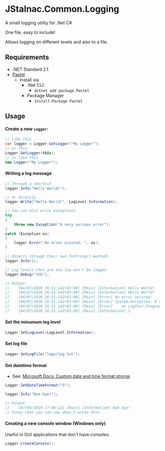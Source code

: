 # JStalnac.Common.Logging
A small logging utility for .Net C#

One file, easy to include!

Allows logging on different levels and also to a file.

## Requirements
 - .NET Standard 2.1
 - [Pastel](https://www.nuget.org/packages/Pastel)
    - Install via 
        - .Net CLI:
            - `dotnet add package Pastel`
        - Package Manager
            - `Install-Package Pastel`

## Usage
#### Create a new `Logger`:
```cs
// Like this
var logger = Logger.GetLogger("My Logger");
// or this
Logger.GetLogger(this);
// or like this
new Logger("My Logger");
```

#### Writing a log message
```cs
// Through a shortcut
logger.Info("Hello World!");

// Or directly
logger.Write("Hello World!", LogLevel.Information);

// You can also write exceptions
try
{
    throw new Exception("A very serious error");
}
catch (Exception ex)
{
    logger.Error("An error occured: ", ex);
}

// Objects through their own ToString() methods
logger.Info(1);

// Log levels that are too low won't be logged
logger.Debug("Shh");

// Output:
//    [04/07/2020 16:51:14Z+03:00] [Main] [Information] Hello World!
//    [04/07/2020 16:51:14Z+03:00] [Main] [Information] Hello World!
//    [04/07/2020 16:51:14Z+03:00] [Main] [Error] An error occured:
//    [04/07/2020 16:51:14Z+03:00] [Main] [Error] System.Exception: A very serious error
//    [04/07/2020 16:51:14Z+03:00] [Main] [Error]    at LogTest.Program.Main(String[] args) in ...
//    [04/07/2020 16:51:14Z+03:00] [Main] [Information] 1
```

#### Set the minumum log level
```cs
Logger.SetLogLevel(LogLevel.Information);
```

#### Set log file
```cs
Logger.SetLogFile("logs/log.txt");
```

#### Set datetime format
- See: [Microsoft Docs: Custom date and time format strings](https://docs.microsoft.com/en-us/dotnet/standard/base-types/custom-date-and-time-format-strings)
```cs
Logger.SetDateTimeFormat("G");

logger.Info("Bye bye!");

// Output:
//    [07/04/2020 17:00:13] [Main] [Information] Bye bye!
// Funny that you can see when I wrote this
```

#### Creating a new console window (Windows only)
Useful in GUI applications that don't have consoles.
```cs
Logger.CreateConsole();
```
